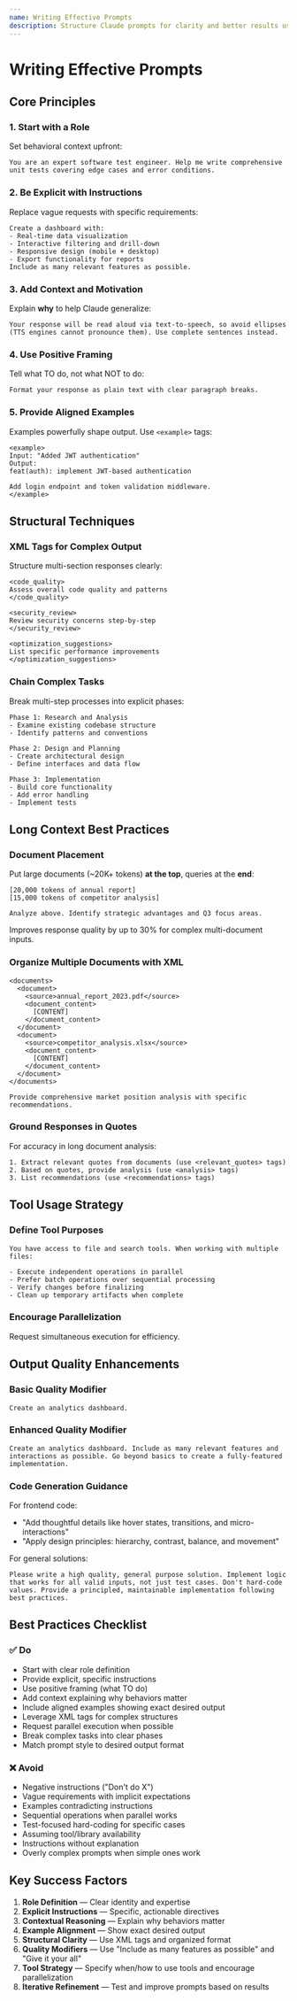 ```yaml
---
name: Writing Effective Prompts
description: Structure Claude prompts for clarity and better results using roles, explicit instructions, context, positive framing, and strategic organization. Use when crafting prompts for complex tasks, long documents, tool workflows, or code generation.
---
```


# Writing Effective Prompts

## Core Principles

### 1. Start with a Role

Set behavioral context upfront:

```
You are an expert software test engineer. Help me write comprehensive unit tests covering edge cases and error conditions.
```

### 2. Be Explicit with Instructions

Replace vague requests with specific requirements:

```
Create a dashboard with:
- Real-time data visualization
- Interactive filtering and drill-down
- Responsive design (mobile + desktop)
- Export functionality for reports
Include as many relevant features as possible.
```

### 3. Add Context and Motivation

Explain **why** to help Claude generalize:

```
Your response will be read aloud via text-to-speech, so avoid ellipses (TTS engines cannot pronounce them). Use complete sentences instead.
```

### 4. Use Positive Framing

Tell what TO do, not what NOT to do:

```
Format your response as plain text with clear paragraph breaks.
```

### 5. Provide Aligned Examples

Examples powerfully shape output. Use `<example>` tags:

```
<example>
Input: "Added JWT authentication"
Output:
feat(auth): implement JWT-based authentication

Add login endpoint and token validation middleware.
</example>
```

## Structural Techniques

### XML Tags for Complex Output

Structure multi-section responses clearly:

```
<code_quality>
Assess overall code quality and patterns
</code_quality>

<security_review>
Review security concerns step-by-step
</security_review>

<optimization_suggestions>
List specific performance improvements
</optimization_suggestions>
```

### Chain Complex Tasks

Break multi-step processes into explicit phases:

```
Phase 1: Research and Analysis
- Examine existing codebase structure
- Identify patterns and conventions

Phase 2: Design and Planning
- Create architectural design
- Define interfaces and data flow

Phase 3: Implementation
- Build core functionality
- Add error handling
- Implement tests
```

## Long Context Best Practices

### Document Placement

Put large documents (~20K+ tokens) **at the top**, queries at the **end**:

```
[20,000 tokens of annual report]
[15,000 tokens of competitor analysis]

Analyze above. Identify strategic advantages and Q3 focus areas.
```

Improves response quality by up to 30% for complex multi-document inputs.

### Organize Multiple Documents with XML

```
<documents>
  <document>
    <source>annual_report_2023.pdf</source>
    <document_content>
      [CONTENT]
    </document_content>
  </document>
  <document>
    <source>competitor_analysis.xlsx</source>
    <document_content>
      [CONTENT]
    </document_content>
  </document>
</documents>

Provide comprehensive market position analysis with specific recommendations.
```

### Ground Responses in Quotes

For accuracy in long document analysis:

```
1. Extract relevant quotes from documents (use <relevant_quotes> tags)
2. Based on quotes, provide analysis (use <analysis> tags)
3. List recommendations (use <recommendations> tags)
```

## Tool Usage Strategy

### Define Tool Purposes

```
You have access to file and search tools. When working with multiple files:

- Execute independent operations in parallel
- Prefer batch operations over sequential processing
- Verify changes before finalizing
- Clean up temporary artifacts when complete
```

### Encourage Parallelization

Request simultaneous execution for efficiency.

## Output Quality Enhancements

### Basic Quality Modifier

```
Create an analytics dashboard.
```

### Enhanced Quality Modifier

```
Create an analytics dashboard. Include as many relevant features and interactions as possible. Go beyond basics to create a fully-featured implementation.
```

### Code Generation Guidance

For frontend code:
- "Add thoughtful details like hover states, transitions, and micro-interactions"
- "Apply design principles: hierarchy, contrast, balance, and movement"

For general solutions:
```
Please write a high quality, general purpose solution. Implement logic that works for all valid inputs, not just test cases. Don't hard-code values. Provide a principled, maintainable implementation following best practices.
```

## Best Practices Checklist

### ✅ Do

- Start with clear role definition
- Provide explicit, specific instructions
- Use positive framing (what TO do)
- Add context explaining why behaviors matter
- Include aligned examples showing exact desired output
- Leverage XML tags for complex structures
- Request parallel execution when possible
- Break complex tasks into clear phases
- Match prompt style to desired output format

### ❌ Avoid

- Negative instructions ("Don't do X")
- Vague requirements with implicit expectations
- Examples contradicting instructions
- Sequential operations when parallel works
- Test-focused hard-coding for specific cases
- Assuming tool/library availability
- Instructions without explanation
- Overly complex prompts when simple ones work

## Key Success Factors

1. **Role Definition** — Clear identity and expertise
2. **Explicit Instructions** — Specific, actionable directives
3. **Contextual Reasoning** — Explain why behaviors matter
4. **Example Alignment** — Show exact desired output
5. **Structural Clarity** — Use XML tags and organized format
6. **Quality Modifiers** — Use "Include as many features as possible" and "Give it your all"
7. **Tool Strategy** — Specify when/how to use tools and encourage parallelization
8. **Iterative Refinement** — Test and improve prompts based on results
